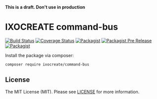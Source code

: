 **This is a draft. Don't use in production**

# IXOCREATE command-bus

[![Build Status](https://travis-ci.org/ixocreate/command-bus.svg?branch=master)](https://travis-ci.org/ixocreate/command-bus)
[![Coverage Status](https://coveralls.io/repos/github/ixocreate/command-bus/badge.svg?branch=develop)](https://coveralls.io/github/ixocreate/command-bus?branch=develop)
[![Packagist](https://img.shields.io/packagist/v/ixocreate/command-bus.svg)](https://packagist.org/packages/ixocreate/command-bus)
[![Packagist Pre Release](https://img.shields.io/packagist/vpre/ixocreate/command-bus.svg)](https://packagist.org/packages/ixocreate/command-bus)
[![Packagist](https://img.shields.io/packagist/l/ixocreate/command-bus.svg)](https://packagist.org/packages/ixocreate/command-bus)

Install the package via composer:

```sh
composer require ixocreate/command-bus
```

## License

The MIT License (MIT). Please see [LICENSE](LICENSE) for more information.
